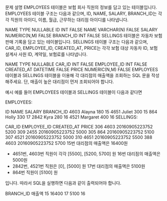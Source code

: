 문제 설명
EMPLOYEES 테이블은 보험 회사 직원의 정보를 담고 있는 테이블입니다. EMPLOYEES 테이블 구조는 다음과 같으며, ID, NAME, SALARY, BRANCH_ID는 각각 직원의 아이디, 이름, 월급, 근무하는 대리점 아이디를 나타냅니다.

NAME	TYPE	NULLABLE
ID	INT	FALSE
NAME	VARCHAR(N)	FALSE
SALARY	NUMERIC(N,M)	FALSE
BRANCH_ID	INT	FALSE
SELLINGS 테이블은 자동차 보험 판매 기록을 담고 있는 테이블입니다. SELLINGS 테이블 구조는 다음과 같으며, CAR_ID, EMPLOYEE_ID, CREATED_AT, PRICE는 각각 보험 대상 자동차 ID, 보험 설계사 사원 ID, 계약일, 보험료를 나타냅니다.

NAME	TYPE	NULLABLE
CAR_ID	INT	FALSE
EMPLOYEE_ID	INT	FALSE
CREATED_AT	DATETIME	FALSE
PRICE	NUMERIC(N,M)	FALSE
EMPLOYEES 테이블과 SELLINGS 테이블을 이용해 각 대리점의 매출액을 조회하는 SQL 문을 작성해주세요. 단, 매출이 높은 대리점이 먼저 조회되어야 합니다.

예시
예를 들어 EMPLOYEES 테이블과 SELLINGS 테이블이 다음과 같다면

EMPLOYEES:

ID	NAME	SALARY	BRANCH_ID
4603	Alayna	180	15
4651	Juliet	300	15
864	Holly	330	17
2842	Kyra	280	16
4521	Margaret	400	16
SELLINGS:

CAR_ID	EMPLOYEE_ID	CREATED_AT	PRICE
306	4603	20160905223752	5200
309	2455	20160905223752	5000
305	864	20160905223752	5100
307	4521	20160905223752	5000
310	4651	20160905223752	5500
388	4603	20160905223752	5700
15번 대리점의 매출액은 16400원
* 4651번, 4603번 직원이 각각 [5500], [5200, 5700] 원
16번 대리점의 매출액은 5000원
* 2842번, 4521번 직원은 [0], [5000] 원
17번 대리점의 매출액은 5100원
* 864번 직원이 [5100] 원

입니다. 따라서 SQL을 실행하면 다음과 같이 출력되어야 합니다.

BRANCH_ID	매출액
15	16400
17	5100
16